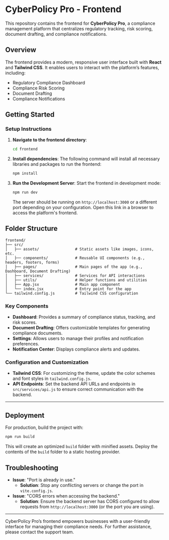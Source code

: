 # **CyberPolicy Pro - Frontend**

This repository contains the frontend for **CyberPolicy Pro**, a compliance management platform that centralizes regulatory tracking, risk scoring, document drafting, and compliance notifications.


## **Overview**

The frontend provides a modern, responsive user interface built with **React** and **Tailwind CSS**. It enables users to interact with the platform’s features, including:
- Regulatory Compliance Dashboard
- Compliance Risk Scoring
- Document Drafting
- Compliance Notifications


## **Getting Started**

### **Setup Instructions**

1. **Navigate to the frontend directory**:
   ```bash
   cd frontend
   ```

2. **Install dependencies**:
   The following command will install all necessary libraries and packages to run the frontend:
   ```bash
   npm install
   ```

3. **Run the Development Server**:
   Start the frontend in development mode:
   ```bash
   npm run dev
   ```
   The server should be running on `http://localhost:3000` or a different port depending on your configuration. Open this link in a browser to access the platform's frontend.


## **Folder Structure**

```
frontend/
├── src/
│   ├── assets/                # Static assets like images, icons, etc.
│   ├── components/            # Reusable UI components (e.g., headers, footers, forms)
│   ├── pages/                 # Main pages of the app (e.g., Dashboard, Document Drafting)
│   ├── services/              # Services for API interactions
│   ├── utils/                 # Helper functions and utilities
│   ├── App.jsx                # Main app component
│   └── index.jsx              # Entry point for the app
└── tailwind.config.js         # Tailwind CSS configuration
```

### **Key Components**

- **Dashboard**: Provides a summary of compliance status, tracking, and risk scores.
- **Document Drafting**: Offers customizable templates for generating compliance documents.
- **Settings**: Allows users to manage their profiles and notification preferences.
- **Notification Center**: Displays compliance alerts and updates.

### **Configuration and Customization**

- **Tailwind CSS**: For customizing the theme, update the color schemes and font styles in `tailwind.config.js`.
- **API Endpoints**: Set the backend API URLs and endpoints in `src/services/api.js` to ensure correct communication with the backend.

---

## **Deployment**

For production, build the project with:
```bash
npm run build
```
This will create an optimized `build` folder with minified assets. Deploy the contents of the `build` folder to a static hosting provider.

## **Troubleshooting**

- **Issue**: "Port is already in use."
   - **Solution**: Stop any conflicting servers or change the port in `vite.config.js`.
- **Issue**: "CORS errors when accessing the backend."
   - **Solution**: Ensure the backend server has CORS configured to allow requests from `http://localhost:3000` (or the port you are using).

---

CyberPolicy Pro’s frontend empowers businesses with a user-friendly interface for managing their compliance needs. For further assistance, please contact the support team.
```